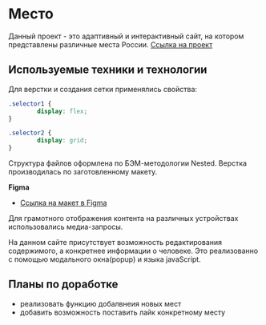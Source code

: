 # Место
Данный проект - это адаптивный и интерактивный сайт, на котором представлены различные места России.
[Ссылка на проект](https://mk981.github.io/mesto/)

## Используемые техники и технологии
Для верстки и создания сетки применялись свойства:
```css
.selector1 {
        display: flex;
}

.selector2 {
        display: grid;
}
```
Структура файлов оформлена по БЭМ-методологии Nested.
Верстка производилась по заготовленному макету.

**Figma**

* [Ссылка на макет в Figma](https://www.figma.com/file/2cn9N9jSkmxD84oJik7xL7/JavaScript.-Sprint-4?node-id=0%3A1)

Для грамотного отображения контента на различных устройствах использовались медиа-запросы.

На данном сайте присутствует возможность редактирования содержимого, а конкретнее информации о человеке.
Это реализованно с помощью модального окна(popup) и языка javaScript.

## Планы по доработке
* реализовать функцию добалвнеия новых мест
* добавить возможность поставить лайк конкретному месту
